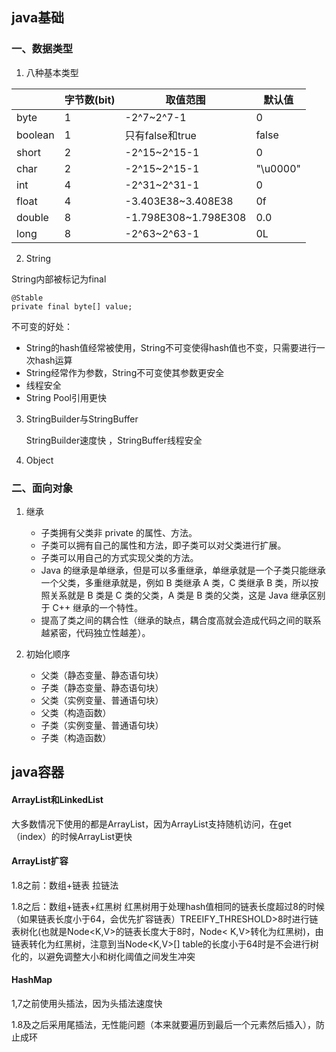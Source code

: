 ## java基础

### 一、数据类型

1. 八种基本类型

|         | 字节数(bit) | 取值范围             | 默认值   |
| ------- | ----------- | -------------------- | -------- |
| byte    | 1           | -2^7~2^7-1           | 0        |
| boolean | 1           | 只有false和true      | false    |
| short   | 2           | -2^15~2^15-1         | 0        |
| char    | 2           | -2^15~2^15-1         | "\u0000" |
| int     | 4           | -2^31~2^31-1         | 0        |
| float   | 4           | -3.403E38~3.408E38   | 0f       |
| double  | 8           | -1.798E308~1.798E308 | 0.0      |
| long    | 8           | -2^63~2^63-1         | 0L       |

2. String

String内部被标记为final

   ```
   @Stable
   private final byte[] value;
   ```

不可变的好处：

- String的hash值经常被使用，String不可变使得hash值也不变，只需要进行一次hash运算
- String经常作为参数，String不可变使其参数更安全
- 线程安全
- String Pool引用更快

3. StringBuilder与StringBuffer

   StringBuilder速度快 ，StringBuffer线程安全

4. Object

### 二、面向对象

1. 继承

   - 子类拥有父类非 private 的属性、方法。
   - 子类可以拥有自己的属性和方法，即子类可以对父类进行扩展。
   - 子类可以用自己的方式实现父类的方法。
   - Java 的继承是单继承，但是可以多重继承，单继承就是一个子类只能继承一个父类，多重继承就是，例如 B 类继承 A 类，C 类继承 B 类，所以按照关系就是 B 类是 C 类的父类，A 类是 B 类的父类，这是 Java
     继承区别于 C++ 继承的一个特性。
   - 提高了类之间的耦合性（继承的缺点，耦合度高就会造成代码之间的联系越紧密，代码独立性越差）。

2. 初始化顺序

   - 父类（静态变量、静态语句块）
   - 子类（静态变量、静态语句块）
   - 父类（实例变量、普通语句块）
   - 父类（构造函数）
   - 子类（实例变量、普通语句块）
   - 子类（构造函数）

## java容器

#### ArrayList和LinkedList

大多数情况下使用的都是ArrayList，因为ArrayList支持随机访问，在get（index）的时候ArrayList更快

#### ArrayList扩容

1.8之前：数组+链表 拉链法

1.8之后：数组+链表+红黑树 红黑树用于处理hash值相同的链表长度超过8的时候（如果链表长度小于64，会优先扩容链表）TREEIFY_THRESHOLD>8时进行链表树化(也就是Node<K,V>的链表长度大于8时，Node<
K,V>转化为红黑树)，由链表转化为红黑树，注意到当Node<K,V>[] table的长度小于64时是不会进行树化的，以避免调整大小和树化阈值之间发生冲突

#### HashMap

1,7之前使用头插法，因为头插法速度快

1.8及之后采用尾插法，无性能问题（本来就要遍历到最后一个元素然后插入），防止成环

   
